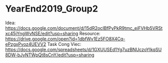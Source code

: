 # YearEnd2019_Group2
Idea: https://docs.google.com/document/d/15dR2ocIBfPyPkR9tmc_eiFVHb5VRStxc45jYngWvNSE/edit?usp=sharing
Resource: https://drive.google.com/open?id=1dbfWv1Ez5FO8X4Cq-ePzgxPvoz4UEVV2
Task Cong Viec: https://docs.google.com/spreadsheets/d/1GXUUSEd1Yg7uzBNUczoYIkqSU8DW-bJyNTWpQt8sCnY/edit?usp=sharing
